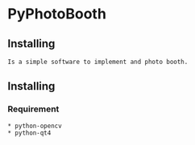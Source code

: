 PyPhotoBooth
======

## Installing
    Is a simple software to implement and photo booth.

## Installing

### Requirement
    * python-opencv
    * python-qt4
